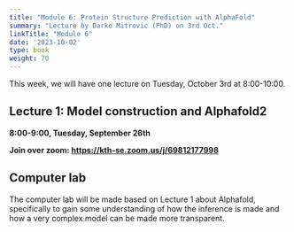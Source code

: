 ```yaml
---
title: "Module 6: Protein Structure Prediction with AlphaFold"
summary: "Lecture by Darko Mitrovic (PhD) on 3rd Oct."
linkTitle: "Module 6"
date: '2023-10-02'
type: book
weight: 70
---
```


This week, we will have one lecture on Tuesday, October 3rd at 8:00-10:00.

## Lecture 1: Model construction and Alphafold2 
**8:00-9:00, Tuesday, September 26th**

**Join over zoom: https://kth-se.zoom.us/j/69812177998**

## Computer lab

The computer lab will be made based on Lecture 1 about Alphafold, specifically to gain some understanding of how the inference is made and how a very complex model can be made more transparent.



